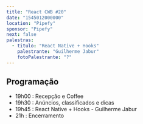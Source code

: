 ```yaml
---
title: "React CWB #20"
date: "1545012000000"
location: "Pipefy"
sponsor: "Pipefy"
next: false
palestras:
  - titulo: "React Native + Hooks"
    palestrante: "Guilherme Jabur"
    fotoPalestrante: "?"
---
```


## Programação

- 19h00 : Recepção e Coffee
- 19h30 : Anúncios, classificados e dicas
- 19h45 : React Native + Hooks - Guilherme Jabur
- 21h : Encerramento
